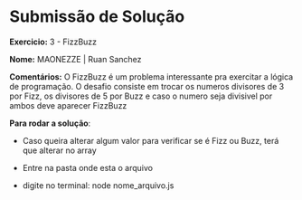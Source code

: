 # Submissão de Solução

**Exercicio:** 3 - FizzBuzz

**Nome:** MAONEZZE | Ruan Sanchez

**Comentários:** O FizzBuzz é um problema interessante pra exercitar a lógica de programação. O desafio consiste em trocar os numeros divisores de 3 por Fizz, os divisores de 5 por Buzz e caso o numero seja divisivel por ambos deve aparecer FizzBuzz

**Para rodar a solução**: 

- Caso queira alterar algum valor para verificar se é Fizz ou Buzz, terá que alterar no array

- Entre na pasta onde esta o arquivo
- digite no terminal: node nome_arquivo.js